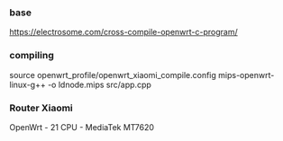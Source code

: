 ### base 
https://electrosome.com/cross-compile-openwrt-c-program/

### compiling 
source openwrt_profile/openwrt_xiaomi_compile.config
mips-openwrt-linux-g++ -o ldnode.mips src/app.cpp


### Router Xiaomi 
OpenWrt - 21
CPU - MediaTek MT7620
